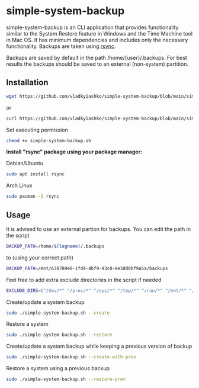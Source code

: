 # simple-system-backup
simple-system-backup is an CLI application that provides functionality similar to the System Restore feature in Windows and the Time Machine tool in Mac OS.
It has minimum dependencies and includes only the necessary functionality.
Backups are taken using [rsync](http://rsync.samba.org/).

Backups are saved by default in the path /home/{user}/.backups. For best results the backups should be saved to an external (non-system) partition.

## Installation
```sh
wget https://github.com/vladkyiashko/simple-system-backup/blob/main/simple-system-backup.sh
```
or
```sh
curl https://github.com/vladkyiashko/simple-system-backup/blob/main/simple-system-backup.sh
```
Set executing permission
```sh
chmod +x simple-system-backup.sh
```

**Install "rsync" package using your package manager:**

Debian/Ubuntu
```sh
sudo apt install rsync
```
Arch Linux
```sh
sudo pacman -S rsync
```

## Usage
It is advised to use an external partion for backups. You can edit the path in the script
```sh
BACKUP_PATH=/home/$(logname)/.backups
```
to (using your correct path)
```sh
BACKUP_PATH=/mnt/630789e0-1fd4-4bf9-93c0-ee3dd0bf9a5a/backups
```

Feel free to add extra exclude directories in the script if needed
```sh
EXCLUDE_DIRS=("/dev/*" "/proc/*" "/sys/*" "/tmp/*" "/run/*" "/mnt/*" "/media/*" "/lost+found/*" "/home/*/.cache/*" "/var/lib/dhcpcd/*")
```

Create/update a system backup
```sh
sudo ./simple-system-backup.sh --create
```

Restore a system
```sh
sudo ./simple-system-backup.sh --restore
```

Create/update a system backup while keeping a previous version of backup
```sh
sudo ./simple-system-backup.sh --create-with-prev
```

Restore a system using a previous backup
```sh
sudo ./simple-system-backup.sh --restore-prev
```
